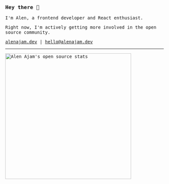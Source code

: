 ### <samp>Hey there 👋</samp>

<samp>

I'm Alen, a frontend developer and React enthusiast. 

Right now, I'm actively getting more involved in the open source community.

[alenajam.dev](https://alenajam.dev) | [hello@alenajam.dev](mailto:hello@alenajam.dev)
</samp>

---

<img src="https://github-readme-stats.vercel.app/api?username=oxcened&hide_rank=false&show_icons=true&custom_title=Open%20Source%20Stats&text_bold=false&theme=graywhite" width="400px" alt="Alen Ajam's open source stats" />

